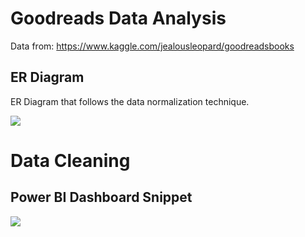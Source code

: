 # Goodreads Data Analysis

Data from: https://www.kaggle.com/jealousleopard/goodreadsbooks

## ER Diagram
ER Diagram that follows the data normalization technique.

<img src="https://github.com/JasonYao3/goodreads/blob/master/Goodreads%20ER%20diagram.png" >

# Data Cleaning

## Power BI Dashboard Snippet

<img src="https://github.com/JasonYao3/goodreads/blob/master/PowerBi%20snippet.JPG">


